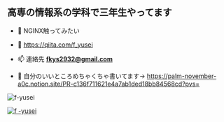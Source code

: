 <h2>高専の情報系の学科で三年生やってます</h2>

- 🌱 NGINX触ってみたい

- 📝 https://qiita.com/f_yusei

- 📫 連絡先 **fkys2932@gmail.com**

- 📄 自分のいいところめちゃくちゃ書いてます→ https://palm-november-a0c.notion.site/PR-c136f711621e4a7ab1ded18bb84568cd?pvs=
  
<p> <img align="center" src="https://github-readme-stats.vercel.app/api?username=f-yusei&show_icons=true&locale=ja" alt ="f-yusei" /></p>
<p align="left"> <a href= "https://github.com/ryo-ma/github-profile-trophy"><img src="https://github-profile-trophy.vercel.app/?username=f-yusei" alt="f -yusei" /></a> </p>

